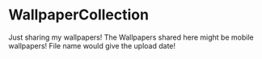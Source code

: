 # WallpaperCollection
Just sharing my wallpapers!
The Wallpapers shared here might be mobile wallpapers! 
File name would give the upload date!
